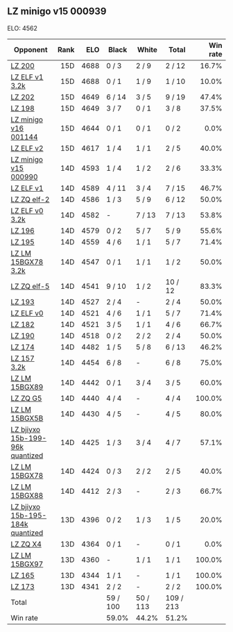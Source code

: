 ## LZ minigo v15 000939 ##

ELO: 4562

Opponent | Rank | ELO | Black | White | Total | Win rate
---------|-----:|----:|-------|-------|-------|-------:
[LZ 200](LZ%20200.md) | 15D | 4688 | 0 / 3 | 2 / 9 | 2 / 12 | 16.7%
[LZ ELF v1 3.2k](LZ%20ELF%20v1%203.2k.md) | 15D | 4688 | 0 / 1 | 1 / 9 | 1 / 10 | 10.0%
[LZ 202](LZ%20202.md) | 15D | 4649 | 6 / 14 | 3 / 5 | 9 / 19 | 47.4%
[LZ 198](LZ%20198.md) | 15D | 4649 | 3 / 7 | 0 / 1 | 3 / 8 | 37.5%
[LZ minigo v16 001144](LZ%20minigo%20v16%20001144.md) | 15D | 4644 | 0 / 1 | 0 / 1 | 0 / 2 | 0.0%
[LZ ELF v2](LZ%20ELF%20v2.md) | 15D | 4617 | 1 / 4 | 1 / 1 | 2 / 5 | 40.0%
[LZ minigo v15 000990](LZ%20minigo%20v15%20000990.md) | 14D | 4593 | 1 / 4 | 1 / 2 | 2 / 6 | 33.3%
[LZ ELF v1](LZ%20ELF%20v1.md) | 14D | 4589 | 4 / 11 | 3 / 4 | 7 / 15 | 46.7%
[LZ ZQ elf-2](LZ%20ZQ%20elf-2.md) | 14D | 4586 | 1 / 3 | 5 / 9 | 6 / 12 | 50.0%
[LZ ELF v0 3.2k](LZ%20ELF%20v0%203.2k.md) | 14D | 4582 | - | 7 / 13 | 7 / 13 | 53.8%
[LZ 196](LZ%20196.md) | 14D | 4579 | 0 / 2 | 5 / 7 | 5 / 9 | 55.6%
[LZ 195](LZ%20195.md) | 14D | 4559 | 4 / 6 | 1 / 1 | 5 / 7 | 71.4%
[LZ LM 15BGX78 3.2k](LZ%20LM%2015BGX78%203.2k.md) | 14D | 4547 | 0 / 1 | 1 / 1 | 1 / 2 | 50.0%
[LZ ZQ elf-5](LZ%20ZQ%20elf-5.md) | 14D | 4541 | 9 / 10 | 1 / 2 | 10 / 12 | 83.3%
[LZ 193](LZ%20193.md) | 14D | 4527 | 2 / 4 | - | 2 / 4 | 50.0%
[LZ ELF v0](LZ%20ELF%20v0.md) | 14D | 4521 | 4 / 6 | 1 / 1 | 5 / 7 | 71.4%
[LZ 182](LZ%20182.md) | 14D | 4521 | 3 / 5 | 1 / 1 | 4 / 6 | 66.7%
[LZ 190](LZ%20190.md) | 14D | 4518 | 0 / 2 | 2 / 2 | 2 / 4 | 50.0%
[LZ 174](LZ%20174.md) | 14D | 4482 | 1 / 5 | 5 / 8 | 6 / 13 | 46.2%
[LZ 157 3.2k](LZ%20157%203.2k.md) | 14D | 4454 | 6 / 8 | - | 6 / 8 | 75.0%
[LZ LM 15BGX89](LZ%20LM%2015BGX89.md) | 14D | 4442 | 0 / 1 | 3 / 4 | 3 / 5 | 60.0%
[LZ ZQ G5](LZ%20ZQ%20G5.md) | 14D | 4440 | 4 / 4 | - | 4 / 4 | 100.0%
[LZ LM 15BGX5B](LZ%20LM%2015BGX5B.md) | 14D | 4430 | 4 / 5 | - | 4 / 5 | 80.0%
[LZ bjiyxo 15b-199-96k quantized](LZ%20bjiyxo%2015b-199-96k%20quantized.md) | 14D | 4425 | 1 / 3 | 3 / 4 | 4 / 7 | 57.1%
[LZ LM 15BGX78](LZ%20LM%2015BGX78.md) | 14D | 4424 | 0 / 3 | 2 / 2 | 2 / 5 | 40.0%
[LZ LM 15BGX88](LZ%20LM%2015BGX88.md) | 14D | 4412 | 2 / 3 | - | 2 / 3 | 66.7%
[LZ bjiyxo 15b-195-184k quantized](LZ%20bjiyxo%2015b-195-184k%20quantized.md) | 13D | 4396 | 0 / 2 | 1 / 3 | 1 / 5 | 20.0%
[LZ ZQ X4](LZ%20ZQ%20X4.md) | 13D | 4364 | 0 / 1 | - | 0 / 1 | 0.0%
[LZ LM 15BGX97](LZ%20LM%2015BGX97.md) | 13D | 4360 | - | 1 / 1 | 1 / 1 | 100.0%
[LZ 165](LZ%20165.md) | 13D | 4344 | 1 / 1 | - | 1 / 1 | 100.0%
[LZ 173](LZ%20173.md) | 13D | 4341 | 2 / 2 | - | 2 / 2 | 100.0%
Total | | | 59 / 100 | 50 / 113 | 109 / 213 | 
Win rate| | | 59.0% | 44.2% | 51.2% | 
